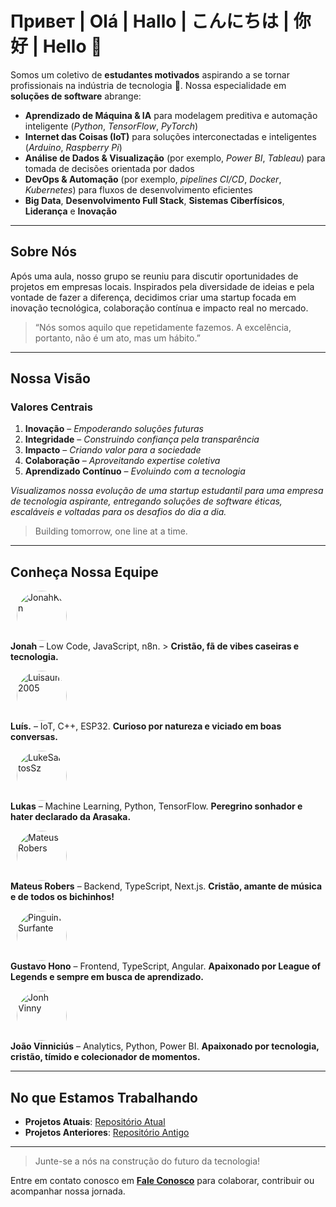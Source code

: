 
# Привет | Olá | Hallo | こんにちは | 你好 | Hello 🌟

Somos um coletivo de **estudantes motivados** aspirando a se tornar profissionais na indústria de tecnologia 🚀. Nossa especialidade em **soluções de software** abrange:

- **Aprendizado de Máquina & IA** para modelagem preditiva e automação inteligente (*Python*, *TensorFlow*, *PyTorch*)
- **Internet das Coisas (IoT)** para soluções interconectadas e inteligentes (*Arduino*, *Raspberry Pi*)
- **Análise de Dados & Visualização** (por exemplo, *Power BI*, *Tableau*) para tomada de decisões orientada por dados
- **DevOps & Automação** (por exemplo, *pipelines CI/CD*, *Docker*, *Kubernetes*) para fluxos de desenvolvimento eficientes
- **Big Data**, **Desenvolvimento Full Stack**, **Sistemas Ciberfísicos**, **Liderança** e **Inovação**

---

## Sobre Nós

Após uma aula, nosso grupo se reuniu para discutir oportunidades de projetos em empresas locais. Inspirados pela diversidade de ideias e pela vontade de fazer a diferença, decidimos criar uma startup focada em inovação tecnológica, colaboração contínua e impacto real no mercado.

> “Nós somos aquilo que repetidamente fazemos. A excelência, portanto, não é um ato, mas um hábito.”  

---

## Nossa Visão

### Valores Centrais
1. **Inovação** – *Empoderando soluções futuras*  
2. **Integridade** – *Construindo confiança pela transparência*  
3. **Impacto** – *Criando valor para a sociedade*  
4. **Colaboração** – *Aproveitando expertise coletiva*  
5. **Aprendizado Contínuo** – *Evoluindo com a tecnologia*  

*Visualizamos nossa evolução de uma startup estudantil para uma empresa de tecnologia aspirante, entregando soluções de software éticas, escaláveis e voltadas para os desafios do dia a dia.*

> Building tomorrow, one line at a time.

---

## Conheça Nossa Equipe

<a href="https://github.com/JonahKun"><img src="https://github.com/JonahKun.png" width="80" height="80" alt="JonahKun" style="border-radius:50%; margin:0 10px;"/></a>  
**Jonah** – Low Code, JavaScript, n8n. > 
**Cristão, fã de vibes caseiras e tecnologia.**

<a href="https://github.com/Luisaum2005"><img src="https://github.com/Luisaum2005.png" width="80" height="80" alt="Luisaum2005" style="border-radius:50%; margin:0 10px;"/></a>  
**Luís.** – IoT, C++, ESP32. 
**Curioso por natureza e viciado em boas conversas.**

<a href="https://github.com/LukeSantosSz"><img src="https://github.com/LukeSantosSz.png" width="80" height="80" alt="LukeSantosSz" style="border-radius:50%; margin:0 10px;"/></a>  
**Lukas** – Machine Learning, Python, TensorFlow. 
**Peregrino sonhador e hater declarado da Arasaka.**

<a href="https://github.com/mateus-robers-amaral"><img src="https://github.com/mateus-robers-amaral.png" width="80" height="80" alt="Mateus Robers" style="border-radius:50%; margin:0 10px;"/></a>  
**Mateus Robers** – Backend, TypeScript, Next.js. 
**Cristão, amante de música e de todos os bichinhos!**

<a href="https://github.com/PinguimSurfante"><img src="https://github.com/PinguimSurfante.png" width="80" height="80" alt="PinguimSurfante" style="border-radius:50%; margin:0 10px;"/></a>  
**Gustavo Hono** – Frontend, TypeScript, Angular. 
**Apaixonado por League of Legends e sempre em busca de aprendizado.**

<a href="https://github.com/jonhvinnykkj"><img src="https://github.com/jonhvinnykkj.png" width="80" height="80" alt="Jonh Vinny" style="border-radius:50%; margin:0 10px;"/></a>  
**João Vinniciús** – Analytics, Python, Power BI. 
**Apaixonado por tecnologia, cristão, tímido e colecionador de momentos.**


---

## No que Estamos Trabalhando

- **Projetos Atuais**: [Repositório Atual](https://github.com/FhSoftwareSolutions/linked_gauge.git)  
- **Projetos Anteriores**: [Repositório Antigo](https://github.com/our-org/old-repo)

---

<!-- - **BlockVote**: Um sistema de votação baseado em blockchain para eleições *seguras e transparentes*.  
  ```
  Solidity, Ethereum, React
  ```


| Projeto     | Tecnologia                  | Impacto                                         |
|-------------|-----------------------------|-------------------------------------------------|
| BlockVote   | Solidity, Ethereum, React   | *Processos eleitorais transparentes*            |
| ShopStream  | AWS, Node.js, Kubernetes    | *Experiências de compra online escaláveis*      |
| HealthAI    | Python, TensorFlow, Flask   | *Monitoramento preditivo de saúde e bem-estar*  |

--- -->

> Junte-se a nós na construção do futuro da tecnologia!

Entre em contato conosco em **[Fale Conosco](https://github.com/our-org/our-repo/discussions)** para colaborar, contribuir ou acompanhar nossa jornada.
